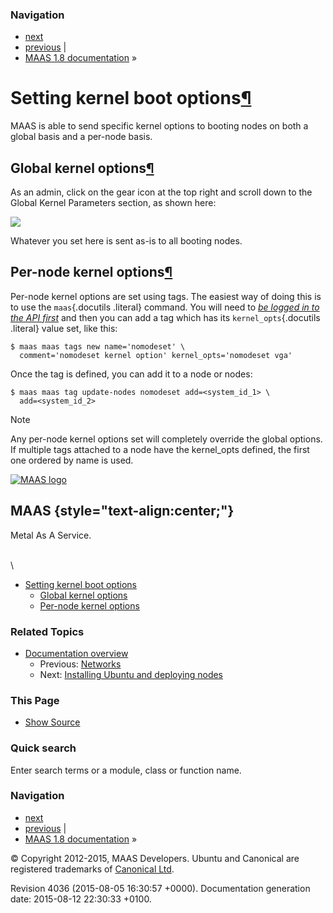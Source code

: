 ### Navigation

-   [next](installing-ubuntu.html "Installing Ubuntu and deploying nodes")
-   [previous](networks.html "Networks") |
-   [MAAS 1.8 documentation](index.html) »

Setting kernel boot options[¶](#setting-kernel-boot-options "Permalink to this headline")
=========================================================================================

MAAS is able to send specific kernel options to booting nodes on both a
global basis and a per-node basis.

Global kernel options[¶](#global-kernel-options "Permalink to this headline")
-----------------------------------------------------------------------------

As an admin, click on the gear icon at the top right and scroll down to
the Global Kernel Parameters section, as shown here:

![](_images/global_kernel_opts.png)

Whatever you set here is sent as-is to all booting nodes.

Per-node kernel options[¶](#per-node-kernel-options "Permalink to this headline")
---------------------------------------------------------------------------------

Per-node kernel options are set using tags. The easiest way of doing
this is to use the `maas`{.docutils .literal} command. You will need to
[*be logged in to the API first*](maascli.html#api-key) and then you can
add a tag which has its `kernel_opts`{.docutils .literal} value set,
like this:

    $ maas maas tags new name='nomodeset' \
      comment='nomodeset kernel option' kernel_opts='nomodeset vga'

Once the tag is defined, you can add it to a node or nodes:

    $ maas maas tag update-nodes nomodeset add=<system_id_1> \
      add=<system_id_2>

Note

Any per-node kernel options set will completely override the global
options. If multiple tags attached to a node have the kernel\_opts
defined, the first one ordered by name is used.

[![MAAS
logo](_static/maas-logo-200.png)](index.html "MAAS Documentation Homepage")

MAAS {style="text-align:center;"}
----

Metal As A Service.

\
 \

-   [Setting kernel boot options](#)
    -   [Global kernel options](#global-kernel-options)
    -   [Per-node kernel options](#per-node-kernel-options)

### Related Topics

-   [Documentation overview](index.html)
    -   Previous: [Networks](networks.html "previous chapter")
    -   Next: [Installing Ubuntu and deploying
        nodes](installing-ubuntu.html "next chapter")

### This Page

-   [Show Source](_sources/kernel-options.txt)

### Quick search

Enter search terms or a module, class or function name.

### Navigation

-   [next](installing-ubuntu.html "Installing Ubuntu and deploying nodes")
-   [previous](networks.html "Networks") |
-   [MAAS 1.8 documentation](index.html) »

© Copyright 2012-2015, MAAS Developers. Ubuntu and Canonical are
registered trademarks of [Canonical Ltd](http://canonical.com).

Revision 4036 (2015-08-05 16:30:57 +0000). Documentation generation
date: 2015-08-12 22:30:33 +0100.
